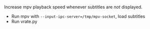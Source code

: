 Increase mpv playback speed whenever subtitles are *not* displayed.

* Run mpv with `--input-ipc-server=/tmp/mpv-socket`, load subtitles
* Run vrate.py

